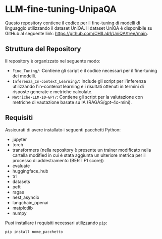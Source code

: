 # LLM-fine-tuning-UnipaQA

Questo repository contiene il codice per il fine-tuning di modelli di linguaggio utilizzando il dataset UniQA. Il dataset UniQA è disponibile su GitHub al seguente link: https://github.com/CHILab1/UniQA/tree/main.

## Struttura del Repository

Il repository è organizzato nel seguente modo:

- `Fine_Tuning/`: Contiene gli script e il codice necessari per il fine-tuning dei modelli.
- `Inferenza_In-context_Learning/`: Include gli script per l'inferenza utilizzando l'in-contenxt learning e i risultati ottenuti in termini di risposte generate e metriche calcolate.
- `Metriche-LLM-10-GPT/`: Contiene gli script per la valutazione con metriche di vautazione basate su IA (RAGAS/gpt-4o-mini).

## Requisiti

Assicurati di avere installato i seguenti pacchetti Python:

- jupyter
- torch
- transformers (nella repository è presente un trainer modificato nella cartella modified in cui è stata aggiunta un ulteriore metrica per il processo di addestramento (BERT F1 score))
- evaluate
- huggingface_hub
- trl
- datasets
- peft
- ragas
- nest_asyncio
- langchain_openai
- matplotlib
- numpy

Puoi installare i requisiti necessari utilizzando `pip`:

```bash
pip install nome_pacchetto

